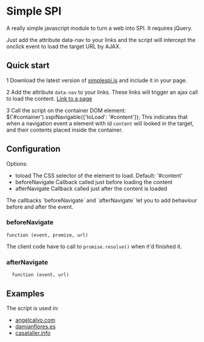 Simple SPI
==========

A really simple javascript module to turn a web into SPI.
It requires jQuery.

Just add the attribute data-nav to your links and the script will intercept the onclick event to load the target URL by AJAX.

## Quick start

 1 Download the latest version of [simplespi.js](https://raw.githubusercontent.com/polypiel/simple-spi/master/simplespi.js) and include it in your page.

 2 Add the attribute `data-nav` to your links. These links will trigger an ajax call to load the content.
    <a href="page.html" data-nav>Link to a page</a>

 3 Call the script on the container DOM element:
    $('#container').sspiNavigable({'toLoad': '#content'});
   This indicates that when a navigation event a element with id `content` will looked in the target, and their contents placed inside the container.


## Configuration

Options:
* toload            The CSS selector of the element to load. Default: '#content'
* beforeNavigate    Callback called just before loading the content
* afterNavigate     Callback called just after the content is loaded

The callbacks ´beforeNavigate´ and ´afterNavigate´ let you to add behaviour before and after the event.

### beforeNavigate
   	function (event, promise, url)
The client code have to call to `promise.resolve()` when it'd finished it.

### afterNavigate
	  function (event, url)

## Examples

The script is used in:
 - [angelcalvo.com](http://angelcalvo.com)
 - [damianflores.es](http://damianflores.es)
 - [casataller.info](http://casataller.info)

